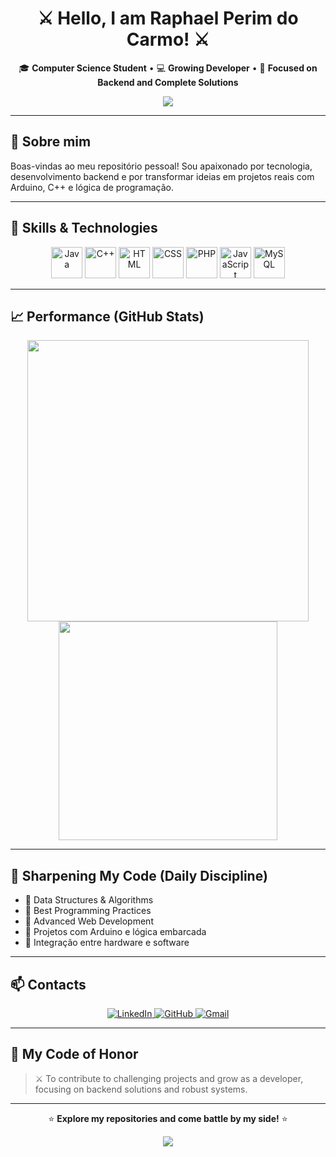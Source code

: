 <h1 align="center">⚔️ Hello, I am Raphael Perim do Carmo! ⚔️</h1>

<p align="center">
  🎓 <strong>Computer Science Student</strong> • 💻 <strong>Growing Developer</strong> • 🚀 <strong>Focused on Backend and Complete Solutions</strong>
</p>

<p align="center">
  <img src="https://capsule-render.vercel.app/api?type=waving&color=0:6a0dad,100:000000&height=120&section=header&text=Programming%20&fontColor=FFFFFF&fontSize=40&fontAlignY=35" />
</p>

---

## 👋 Sobre mim

<p>Boas-vindas ao meu repositório pessoal! Sou apaixonado por tecnologia, desenvolvimento backend e por transformar ideias em projetos reais com Arduino, C++ e lógica de programação.</p>

---

## 🐉 Skills & Technologies
<p align="center">
  <img src="https://cdn.jsdelivr.net/gh/devicons/devicon/icons/java/java-original.svg" width="50" height="50" alt="Java"/> 
  <img src="https://cdn.jsdelivr.net/gh/devicons/devicon/icons/cplusplus/cplusplus-original.svg" width="50" height="50" alt="C++"/> 
  <img src="https://cdn.jsdelivr.net/gh/devicons/devicon/icons/html5/html5-original.svg" width="50" height="50" alt="HTML"/> 
  <img src="https://cdn.jsdelivr.net/gh/devicons/devicon/icons/css3/css3-original.svg" width="50" height="50" alt="CSS"/> 
  <img src="https://cdn.jsdelivr.net/gh/devicons/devicon/icons/php/php-original.svg" width="50" height="50" alt="PHP"/> 
  <img src="https://cdn.jsdelivr.net/gh/devicons/devicon/icons/javascript/javascript-original.svg" width="50" height="50" alt="JavaScript"/> 
  <img src="https://cdn.jsdelivr.net/gh/devicons/devicon/icons/mysql/mysql-original.svg" width="50" height="50" alt="MySQL"/>
</p>

---

## 📈 Performance (GitHub Stats)
<p align="center">
  <img src="https://github-readme-stats.vercel.app/api?username=RaphaelPCarmo&show_icons=true&theme=dark&locale=en&title_color=6a0dad&icon_color=6a0dad&text_color=FFFFFF&bg_color=000000" width="450"/>
  <img src="https://github-readme-stats.vercel.app/api/top-langs/?username=RaphaelPCarmo&layout=compact&langs_count=7&theme=dark&title_color=6a0dad&text_color=FFFFFF&bg_color=000000" width="350"/>
</p>

---

## 🌱 Sharpening My Code (Daily Discipline)
- 🐛 Data Structures & Algorithms  
- 🧩 Best Programming Practices  
- 💪 Advanced Web Development  
- 🧠 Projetos com Arduino e lógica embarcada  
- 🔧 Integração entre hardware e software  

---

## 📫 Contacts
<p align="center">
  <a href="https://www.linkedin.com/in/raphael-perim-do-carmo-512166315" target="_blank">
    <img src="https://img.shields.io/badge/LinkedIn-6a0dad?style=for-the-badge&logo=linkedin&logoColor=white" alt="LinkedIn"/>
  </a>
  <a href="https://github.com/RaphaelPCarmo" target="_blank">
    <img src="https://img.shields.io/badge/GitHub-000000?style=for-the-badge&logo=github&logoColor=white" alt="GitHub"/>
  </a>
  <a href="mailto:raphael.perim123@gmail.com" target="_blank">
    <img src="https://img.shields.io/badge/Gmail-raphael.perim123@gmail.com-D14836?style=for-the-badge&logo=gmail&logoColor=white" alt="Gmail"/>
  </a>
</p>

---

## 🎯 My Code of Honor
> ⚔️ To contribute to challenging projects and grow as a developer, focusing on backend solutions and robust systems.

---

<p align="center">
  ⭐ <strong>Explore my repositories and come battle by my side!</strong> ⭐
</p>

<p align="center">
  <img src="https://capsule-render.vercel.app/api?type=waving&color=0:000000,100:6a0dad&height=120&section=footer&text=%20%20End%20of%20Scroll&fontColor=FFFFFF&fontSize=30" />
</p>
